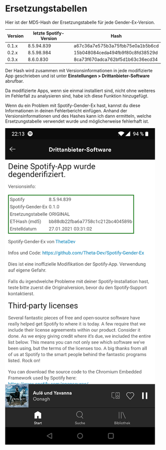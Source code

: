 # Ersetzungstabellen

Hier ist der MD5-Hash der Ersetzungstabelle für jede Gender-Ex-Version.

| Version | letzte Spotify-Version | Hash                             |
| ------- | ---------------------- | -------------------------------- |
| 0.1.x   | 8.5.94.839             | a67c36a7e575b3a75fbb75e0a1b5b6cd |
| 0.2.x   | 8.5.98.984             | 15b048084ceda494fb9f80c8fd38529d |
| 0.3.x   | 8.6.0.830              | 8ca73f670adca762bf5d1b63c36ecd34 |

Der Hash wird zusammen mit Versionsinformationen in jede modifizierte App geschrieben und ist unter
**Einstellungen > Drittanbieter-Software** abrufbar.

Da modifizierte Apps, wenn sie einmal installiert sind, nicht ohne weiteres im Fehlerfall zu analysieren sind,
habe ich diese Funktion hinzugefügt.

Wenn du ein Problem mit Spotify-Gender-Ex hast, kannst du diese Informationen in deinen Fehlerbericht einfügen.
Anhand der Versionsinformationen und des Hashes kann ich dann ermitteln, welche Ersetzungstabelle verwendet
wurde und möglicherweise fehlerhaft ist.

![](../assets/Screenshot2.jpg)
